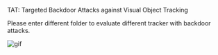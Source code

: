 TAT: Targeted Backdoor Attacks against Visual Object Tracking

Please enter different folder to evaluate different tracker with backdoor attacks.

![gif](https://github.com/MisakaZipi/TAT/blob/master/final_github.gif)